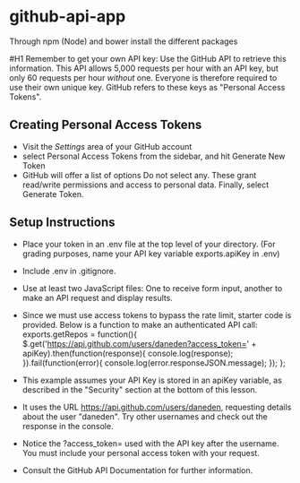 # github-api-app
Through npm (Node) and bower install the different packages 

#H1 Remember to get your own API key:
Use the GitHub API to retrieve this information. This API allows 5,000 requests per hour with an API key, but only 60 requests per hour _without_ one. Everyone is therefore required to use their own unique key. GitHub refers to these keys as "Personal Access Tokens".

Creating Personal Access Tokens
---

+ Visit the _Settings_ area of your GitHub account 
+ select Personal Access Tokens from the sidebar, and hit Generate New Token
+ GitHub will offer a list of options Do not select any. These grant read/write permissions and access to personal data. Finally, select Generate Token. 

Setup Instructions
---

+ Place your token in an .env file at the top level of your directory. (For grading purposes, name your API key variable exports.apiKey in .env)
+ Include .env in .gitignore.
+ Use at least two JavaScript files: One to receive form input, another to make an API request and display results.
+ Since we must use access tokens to bypass the rate limit, starter code is provided. Below is a function to make an authenticated API call: exports.getRepos = function(){
  $.get('https://api.github.com/users/daneden?access_token=' + apiKey).then(function(response){
    console.log(response);
  }).fail(function(error){
    console.log(error.responseJSON.message);
  });
};

+ This example assumes your API Key is stored in an apiKey variable, as described in the "Security" section at the bottom of this lesson.
+ It uses the URL https://api.github.com/users/daneden, requesting details about the user "daneden". Try other usernames and check out the response in the console.
+ Notice the ?access_token= used with the API key after the username. You must include your personal access token with your request.
+ Consult the GitHub API Documentation for further information.

